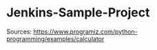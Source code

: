 # Jenkins-Sample-Project

Sources:
  https://www.programiz.com/python-programming/examples/calculator 
